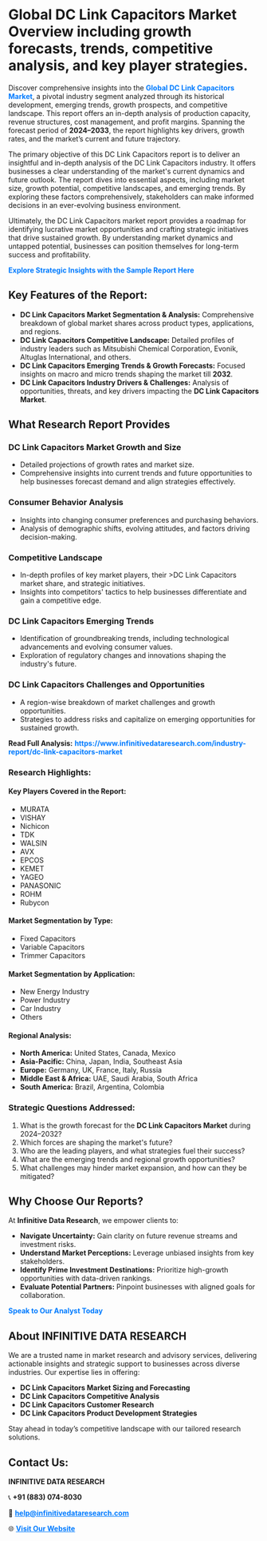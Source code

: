 <h1>Global DC Link Capacitors Market Overview including growth forecasts, trends, competitive analysis, and key player strategies.</h1>
<p>
Discover comprehensive insights into the 
<a href="https://www.infinitivedataresearch.com/industry-report/dc-link-capacitors-market" rel="dofollow" style="color: #007BFF; text-decoration: none;"><strong>Global DC Link Capacitors Market</strong></a>, a pivotal industry segment analyzed through its historical development, emerging trends, growth prospects, and competitive landscape. This report offers an in-depth analysis of production capacity, revenue structures, cost management, and profit margins. Spanning the forecast period of <strong>2024–2033</strong>, the report highlights key drivers, growth rates, and the market’s current and future trajectory.
</p>
<p>
The primary objective of this DC Link Capacitors report is to deliver an insightful and in-depth analysis of the DC Link Capacitors industry. It offers businesses a clear understanding of the market's current dynamics and future outlook. The report dives into essential aspects, including market size, growth potential, competitive landscapes, and emerging trends. By exploring these factors comprehensively, stakeholders can make informed decisions in an ever-evolving business environment.
</p>
<p>
Ultimately, the DC Link Capacitors market report provides a roadmap for identifying lucrative market opportunities and crafting strategic initiatives that drive sustained growth. By understanding market dynamics and untapped potential, businesses can position themselves for long-term success and profitability.
</p>
<p>
<a href="https://www.infinitivedataresearch.com/request-sample/reportId=106684" style="color: #007BFF; text-decoration: none;"><strong>Explore Strategic Insights with the Sample Report Here</strong></a>
</p>

<h2>Key Features of the Report:</h2>
<ul>
<li><strong>DC Link Capacitors Market Segmentation & Analysis:</strong> Comprehensive breakdown of global market shares across product types, applications, and regions.</li>
<li><strong>DC Link Capacitors Competitive Landscape:</strong> Detailed profiles of industry leaders such as Mitsubishi Chemical Corporation, Evonik, Altuglas International, and others.</li>
<li><strong>DC Link Capacitors Emerging Trends & Growth Forecasts:</strong> Focused insights on macro and micro trends shaping the market till <strong>2032</strong>.</li>
<li><strong>DC Link Capacitors Industry Drivers & Challenges:</strong> Analysis of opportunities, threats, and key drivers impacting the <strong>DC Link Capacitors Market</strong>.</li>
</ul>

<h2>What Research Report Provides</h2>
<h3>DC Link Capacitors Market Growth and Size</h3>
<ul>
<li>Detailed projections of growth rates and market size.</li>
<li>Comprehensive insights into current trends and future opportunities to help businesses forecast demand and align strategies effectively.</li>
</ul>

<h3>Consumer Behavior Analysis</h3>
<ul>
<li>Insights into changing consumer preferences and purchasing behaviors.</li>
<li>Analysis of demographic shifts, evolving attitudes, and factors driving decision-making.</li>
</ul>

<h3>Competitive Landscape</h3>
<ul>
<li>In-depth profiles of key market players, their >DC Link Capacitors market share, and strategic initiatives.</li>
<li>Insights into competitors' tactics to help businesses differentiate and gain a competitive edge.</li>
</ul>

<h3>DC Link Capacitors Emerging Trends</h3>
<ul>
<li>Identification of groundbreaking trends, including technological advancements and evolving consumer values.</li>
<li>Exploration of regulatory changes and innovations shaping the industry's future.</li>
</ul>

<h3>DC Link Capacitors Challenges and Opportunities</h3>
<ul>
<li>A region-wise breakdown of market challenges and growth opportunities.</li>
<li>Strategies to address risks and capitalize on emerging opportunities for sustained growth.</li>
</ul>
<p><strong>Read Full Analysis:</strong> <a href="https://www.infinitivedataresearch.com/industry-report/dc-link-capacitors-market" rel="dofollow" style="color: #007BFF; text-decoration: none;"><strong>https://www.infinitivedataresearch.com/industry-report/dc-link-capacitors-market</strong></a></p>
<h3>Research Highlights:</h3>
<h4>Key Players Covered in the Report:</h4>
<ul><li>MURATA</li><li>VISHAY</li><li>Nichicon</li><li>TDK</li><li>WALSIN</li><li>AVX</li><li>EPCOS</li><li>KEMET</li><li>YAGEO</li><li>PANASONIC</li><li>ROHM</li><li>Rubycon</li></ul>
<h4>Market Segmentation by Type:</h4>
<ul><li>Fixed Capacitors</li><li>Variable Capacitors</li><li>Trimmer Capacitors</li></ul>
<h4>Market Segmentation by Application:</h4>
<ul><li>New Energy Industry</li><li>Power Industry</li><li>Car Industry</li><li>Others</li></ul>

<h4>Regional Analysis:</h4>
<ul>
<li><strong>North America:</strong> United States, Canada, Mexico</li>
<li><strong>Asia-Pacific:</strong> China, Japan, India, Southeast Asia</li>
<li><strong>Europe:</strong> Germany, UK, France, Italy, Russia</li>
<li><strong>Middle East & Africa:</strong> UAE, Saudi Arabia, South Africa</li>
<li><strong>South America:</strong> Brazil, Argentina, Colombia</li>
</ul>

<h3>Strategic Questions Addressed:</h3>
<ol>
<li>What is the growth forecast for the <strong>DC Link Capacitors Market</strong> during 2024–2032?</li>
<li>Which forces are shaping the market's future?</li>
<li>Who are the leading players, and what strategies fuel their success?</li>
<li>What are the emerging trends and regional growth opportunities?</li>
<li>What challenges may hinder market expansion, and how can they be mitigated?</li>
</ol>

<h2>Why Choose Our Reports?</h2>
<p>At <strong>Infinitive Data Research</strong>, we empower clients to:</p>
<ul>
<li><strong>Navigate Uncertainty:</strong> Gain clarity on future revenue streams and investment risks.</li>
<li><strong>Understand Market Perceptions:</strong> Leverage unbiased insights from key stakeholders.</li>
<li><strong>Identify Prime Investment Destinations:</strong> Prioritize high-growth opportunities with data-driven rankings.</li>
<li><strong>Evaluate Potential Partners:</strong> Pinpoint businesses with aligned goals for collaboration.</li>
</ul>
<p><a href="https://www.infinitivedataresearch.com/industry-report/dc-link-capacitors-market" rel="dofollow" style="color: #007BFF; text-decoration: none;"><strong>Speak to Our Analyst Today</strong></a></p>

<h2>About INFINITIVE DATA RESEARCH</h2>
<p>We are a trusted name in market research and advisory services, delivering actionable insights and strategic support to businesses across diverse industries. Our expertise lies in offering:</p>
<ul>
<li><strong>DC Link Capacitors Market Sizing and Forecasting</strong></li>
<li><strong>DC Link Capacitors Competitive Analysis</strong></li>
<li><strong>DC Link Capacitors Customer Research</strong></li>
<li><strong>DC Link Capacitors Product Development Strategies</strong></li>
</ul>
<p>Stay ahead in today’s competitive landscape with our tailored research solutions.</p>

<h2>Contact Us:</h2>
<p><strong>INFINITIVE DATA RESEARCH</strong></p>
<p>📞 <strong>+91 (883) 074-8030</strong></p>
<p>📧 <strong><a href="mailto:help@infinitivedataresearch.com" style="color: #007BFF;">help@infinitivedataresearch.com</a></strong></p>
<p>🌐 <strong><a href="https://www.infinitivedataresearch.com" rel="dofollow" style="color: #007BFF;">Visit Our Website</a></strong></p>